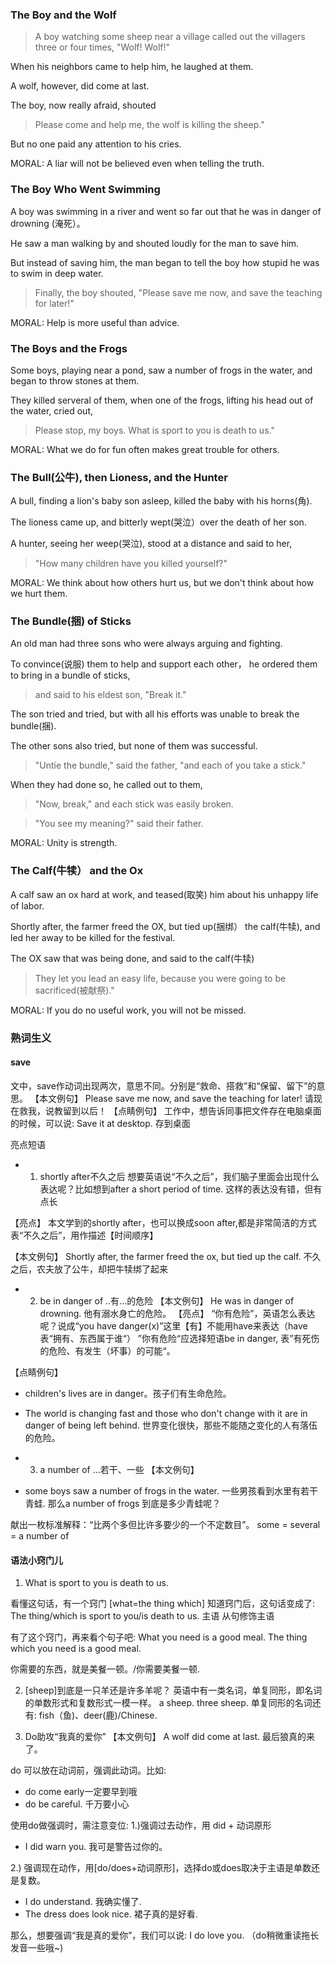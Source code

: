 ### The Boy and the Wolf
> A boy watching some sheep near a village called out the villagers three or four times, "Wolf! Wolf!"

When his neighbors came to help him, he laughed at them.

A wolf, however, did come at last.

The boy, now really afraid, shouted

> Please come and help me, the wolf is killing the sheep."

But no one paid any attention to his cries.

MORAL: A liar will not be believed even when telling the truth.

### The Boy Who Went Swimming

A boy was swimming in a river and went so far out that he was in danger of drowning (淹死）。

He saw a man walking by and shouted loudly for the man to save him.

But instead of saving him, the man began to tell the boy how stupid he was to swim in deep water.

> Finally, the boy shouted, "Please save me now, and save the teaching for later!"

MORAL: Help is more useful than advice.

### The Boys and the Frogs

Some boys, playing near a pond, saw a number of frogs in the water, and began to throw stones at them.

They killed serveral of them, when one of the frogs, lifting his head out of the water, cried out,

> Please stop, my boys. What is sport to you is death to us."

MORAL: What we do for fun often makes great trouble for others.

### The Bull(公牛), then Lioness, and the Hunter

A bull, finding a lion's baby son asleep, killed the baby with his horns(角).

The lioness came up, and bitterly wept(哭泣）over the death of her son.

A hunter, seeing her weep(哭泣), stood at a distance and said to her,

> "How many children have you killed yourself?"

MORAL: We think about how others hurt us, but we don't think about how we hurt them.

### The Bundle(捆) of Sticks

An old man had three sons who were always arguing and fighting.

To convince(说服) them to help and support each other， he ordered them to bring in a bundle of sticks,

> and said to his eldest son, "Break it."

The son tried and tried, but with all his efforts was unable to break the bundle(捆).

The other sons also tried, but none of them was successful.

> "Untie the bundle," said the father, "and each of you take a stick."

When they had done so, he called out to them,

> "Now, break," and each stick was easily broken.

> "You see my meaning?" said their father. 

MORAL: Unity is strength.

### The Calf(牛犊） and the Ox
A calf saw an ox hard at work, and teased(取笑) him about his unhappy life of labor.

Shortly after, the farmer freed the OX, but tied up(捆绑） the calf(牛犊), and led her away to be killed for the festival. 

The OX saw that was being done, and said to the calf(牛犊)

> They let you lead an easy life, because you were going to be sacrificed(被献祭)."

MORAL: If you do no useful work, you will not be missed. 

### 熟词生义

#### save
文中，save作动词出现两次，意思不同。分别是“救命、搭救”和“保留、留下”的意思。
【本文例句】
Please save me now, and save the teaching for later!
请现在救我，说教留到以后！
【点睛例句】
工作中，想告诉同事把文件存在电脑桌面的时候，可以说:
Save it at desktop. 存到桌面

亮点短语
* 1. shortly after不久之后
想要英语说“不久之后”，我们脑子里面会出现什么表达呢？比如想到after a short period of time. 这样的表达没有错，但有点长

【亮点】
本文学到的shortly after，也可以换成soon after,都是非常简洁的方式表“不久之后”，用作描述【时间顺序】

【本文例句】
Shortly after, the farmer freed the ox, but tied up the calf. 不久之后，农夫放了公牛，却把牛犊绑了起来

* 2. be in danger of ..有...的危险
【本文例句】
 He was in danger of drowning. 他有溺水身亡的危险。 
 【亮点】
 “你有危险”，英语怎么表达呢？说成“you have danger(x)”这里【有】不能用have来表达（have表“拥有、东西属于谁“）
 ”你有危险“应选择短语be in danger, 表”有死伤的危险、有发生（坏事）的可能“。
 
 【点睛例句】
 * children's lives are in danger。孩子们有生命危险。
 * The world is changing fast and those who don't change with it are in danger of being left behind. 
 世界变化很快，那些不能随之变化的人有落伍的危险。
 
 * 3. a number of ...若干、一些
 【本文例句】
 * some boys saw a number of frogs in the water. 一些男孩看到水里有若干青蛙. 
 那么a number of frogs 到底是多少青蛙呢？
 
 献出一枚标准解释：“比两个多但比许多要少的一个不定数目”。 some = several = a number of
 
 #### 语法小窍门儿
 
1. What is sport to you is death to us.

看懂这句话，有一个窍门
[what=the thing which]
知道窍门后，这句话变成了:
The thing/which is sport to you/is death to us.
主语    从句修饰主语

有了这个窍门，再来看个句子吧:
What you need is a good meal. 
The thing which you need is a good meal.

你需要的东西，就是美餐一顿。/你需要美餐一顿.


2. [sheep]到底是一只羊还是许多羊呢？
英语中有一类名词，单复同形，即名词的单数形式和复数形式一模一样。 
a sheep. 
three sheep.
单复同形的名词还有: fish（鱼)、deer(鹿)/Chinese. 

3. Do助攻“我真的爱你”
【本文例句】
A wolf did come at last. 最后狼真的来了。 

do 可以放在动词前，强调此动词。比如:
* do come early一定要早到哦
* do be careful. 千万要小心

使用do做强调时，需注意变位:
1.)强调过去动作，用 did + 动词原形
* I did warn you. 我可是警告过你的。

2.) 强调现在动作，用[do/does+动词原形]，选择do或does取决于主语是单数还是复数。
* I do understand. 我确实懂了.
* The dress does look nice. 裙子真的是好看. 

那么，想要强调“我是真的爱你”，我们可以说: I do love you. （do稍微重读拖长发音一些哦~)




















